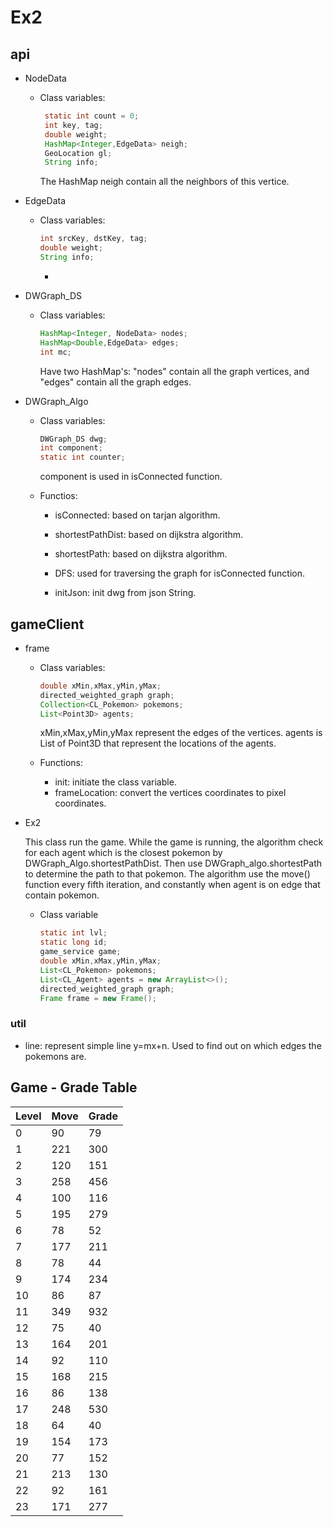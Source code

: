 # Ex2
## api

  - NodeData
  
    - Class variables:
  
      ```java
       static int count = 0;
       int key, tag;
       double weight;
       HashMap<Integer,EdgeData> neigh;
       GeoLocation gl;
       String info;
       ```
       The HashMap neigh contain all the neighbors of this vertice.
       
  - EdgeData
    
    - Class variables:
      
      ```java
      int srcKey, dstKey, tag;
      double weight;
      String info;
      ```
       - 
  
  - DWGraph_DS
  
    - Class variables:
    
      ```java
      HashMap<Integer, NodeData> nodes;
      HashMap<Double,EdgeData> edges;
      int mc;
      ```
       Have two HashMap's: "nodes" contain all the graph vertices, and "edges" contain all the graph edges.
       
 - DWGraph_Algo
   
   - Class variables:
   
       ```java
       DWGraph_DS dwg;
       int component;
       static int counter;
       ```
      component is used in isConnected function.
       
   - Functios:
     
     - isConnected: based on tarjan algorithm.
     
     - shortestPathDist: based on dijkstra algorithm.
     
     - shortestPath: based on dijkstra algorithm.
     
     - DFS: used for traversing the graph for isConnected function.
     
     - initJson: init dwg from json String.

## gameClient

  - frame
    
    - Class variables:
    
      ```java
      double xMin,xMax,yMin,yMax;
      directed_weighted_graph graph;
      Collection<CL_Pokemon> pokemons;
      List<Point3D> agents;
      ```
      xMin,xMax,yMin,yMax represent the edges of the vertices.
      agents is List of Point3D that represent the locations of the agents.
      
    - Functions:
    
      - init: initiate the class variable.
      - frameLocation: convert the vertices coordinates to pixel coordinates.
  
  - Ex2
    
    This class run the game.
    While the game is running, the algorithm check for each agent which is the closest pokemon by DWGraph_Algo.shortestPathDist.
    Then use DWGraph_algo.shortestPath to determine the path to that pokemon.
    The algorithm use the move() function every fifth iteration, and constantly when agent is on edge that contain pokemon.
    
    - Class variable
      ```java
      static int lvl;
      static long id;
      game_service game;
      double xMin,xMax,yMin,yMax;
      List<CL_Pokemon> pokemons;
      List<CL_Agent> agents = new ArrayList<>();
      directed_weighted_graph graph;
      Frame frame = new Frame();
      ```
      
  
  ### util
    
   - line: represent simple line y=mx+n. Used to find out on which edges the pokemons are.
   
   
   
   ## Game - Grade Table
   
     
     
   | Level | Move | Grade |
   | --- | --- | --- |
   | 0 | 90 | 79 |
   | 1 | 221 | 300 |
   | 2 | 120 | 151 |
   | 3 | 258 | 456 |
   | 4 | 100 | 116 |
   | 5 | 195 | 279 |
   | 6 | 78 | 52 |
   | 7 | 177 | 211 |
   | 8 | 78 | 44 |
   | 9 | 174 | 234 |
   | 10 | 86 | 87 |
   | 11 | 349 | 932 |
   | 12 | 75 | 40 |
   | 13 | 164 | 201 |
   | 14 | 92 | 110 |
   | 15 | 168 | 215 |
   | 16 | 86 | 138 |
   | 17 | 248 | 530 |
   | 18 | 64 | 40 |
   | 19 | 154 | 173 |
   | 20 | 77 | 152 |
   | 21 | 213 | 130 |
   | 22 | 92 | 161 |
   | 23 | 171 | 277 |
     
     
     
     
     